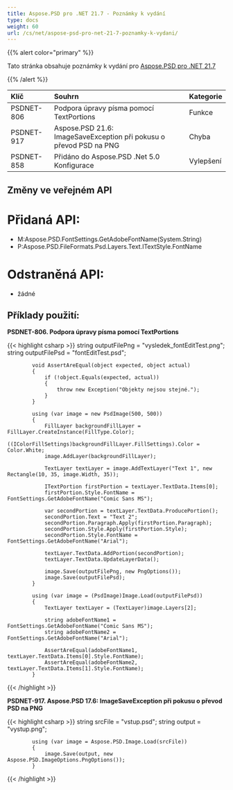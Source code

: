 ```yaml
---
title: Aspose.PSD pro .NET 21.7 - Poznámky k vydání
type: docs
weight: 60
url: /cs/net/aspose-psd-pro-net-21-7-poznamky-k-vydani/
---
```


{{% alert color="primary" %}} 

Tato stránka obsahuje poznámky k vydání pro [Aspose.PSD pro .NET 21.7](https://www.nuget.org/packages/Aspose.PSD/)

{{% /alert %}} 

|**Klíč**|**Souhrn**|**Kategorie**|
| :- | :- | :- |
|PSDNET-806|Podpora úpravy písma pomocí TextPortions|Funkce|
|PSDNET-917|Aspose.PSD 21.6: ImageSaveException při pokusu o převod PSD na PNG|Chyba|
|PSDNET-858|Přidáno do Aspose.PSD .Net 5.0 Konfigurace|Vylepšení|

## **Změny ve veřejném API**
# **Přidaná API:**
- M:Aspose.PSD.FontSettings.GetAdobeFontName(System.String)
- P:Aspose.PSD.FileFormats.Psd.Layers.Text.ITextStyle.FontName

# **Odstraněná API:**
- žádné

## **Příklady použití:**

**PSDNET-806. Podpora úpravy písma pomocí TextPortions**

{{< highlight csharp >}}
            string outputFilePng = "vysledek_fontEditTest.png";
            string outputFilePsd = "fontEditTest.psd";

            void AssertAreEqual(object expected, object actual)
            {
                if (!object.Equals(expected, actual))
                {
                    throw new Exception("Objekty nejsou stejné.");
                }
            }

            using (var image = new PsdImage(500, 500))
            {
                FillLayer backgroundFillLayer = FillLayer.CreateInstance(FillType.Color);
                ((IColorFillSettings)backgroundFillLayer.FillSettings).Color = Color.White;
                image.AddLayer(backgroundFillLayer);

                TextLayer textLayer = image.AddTextLayer("Text 1", new Rectangle(10, 35, image.Width, 35));

                ITextPortion firstPortion = textLayer.TextData.Items[0];
                firstPortion.Style.FontName = FontSettings.GetAdobeFontName("Comic Sans MS");

                var secondPortion = textLayer.TextData.ProducePortion();
                secondPortion.Text = "Text 2";
                secondPortion.Paragraph.Apply(firstPortion.Paragraph);
                secondPortion.Style.Apply(firstPortion.Style);
                secondPortion.Style.FontName = FontSettings.GetAdobeFontName("Arial");

                textLayer.TextData.AddPortion(secondPortion);
                textLayer.TextData.UpdateLayerData();

                image.Save(outputFilePng, new PngOptions());
                image.Save(outputFilePsd);
            }

            using (var image = (PsdImage)Image.Load(outputFilePsd))
            {
                TextLayer textLayer = (TextLayer)image.Layers[2];

                string adobeFontName1 = FontSettings.GetAdobeFontName("Comic Sans MS");
                string adobeFontName2 = FontSettings.GetAdobeFontName("Arial");

                AssertAreEqual(adobeFontName1, textLayer.TextData.Items[0].Style.FontName);
                AssertAreEqual(adobeFontName2, textLayer.TextData.Items[1].Style.FontName);
            }
{{< /highlight >}}

**PSDNET-917. Aspose.PSD 17.6: ImageSaveException při pokusu o převod PSD na PNG**

{{< highlight csharp >}}
            string srcFile = "vstup.psd";
            string output = "vystup.png";

            using (var image = Aspose.PSD.Image.Load(srcFile))
            {
                image.Save(output, new Aspose.PSD.ImageOptions.PngOptions());
            }
{{< /highlight >}}
